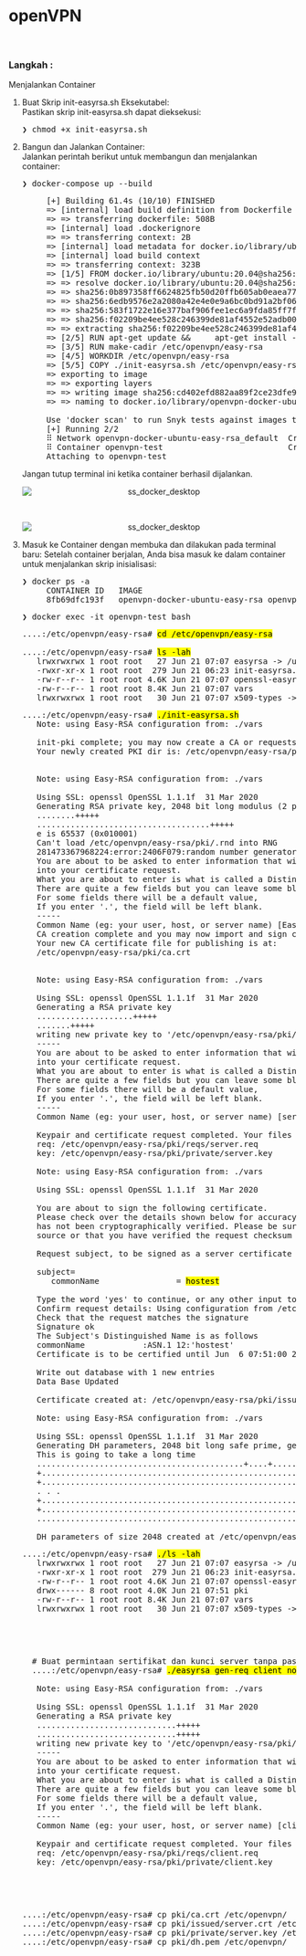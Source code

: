 # openVPN

&nbsp;

### Langkah : 
Menjalankan Container
1. Buat Skrip init-easyrsa.sh Eksekutabel: <br />
   Pastikan skrip init-easyrsa.sh dapat dieksekusi:
   <pre>
   ❯ chmod +x init-easyrsa.sh
   </pre>

2. Bangun dan Jalankan Container: <br />
   Jalankan perintah berikut untuk membangun dan menjalankan container:
   <pre>
   ❯ docker-compose up --build
   </pre>
   <pre>
        [+] Building 61.4s (10/10) FINISHED                                                                                                                                                                                    
        => [internal] load build definition from Dockerfile                                                                                       0.0s
        => => transferring dockerfile: 508B                                                                                                       0.0s
        => [internal] load .dockerignore                                                                                                          0.0s
        => => transferring context: 2B                                                                                                            0.0s
        => [internal] load metadata for docker.io/library/ubuntu:20.04                                                                            4.3s
        => [internal] load build context                                                                                                          0.0s
        => => transferring context: 323B                                                                                                          0.0s
        => [1/5] FROM docker.io/library/ubuntu:20.04@sha256:0b897358ff6624825fb50d20ffb605ab0eaea77ced0adb8c6a4b756513dec6fc                      14.8s
        => => resolve docker.io/library/ubuntu:20.04@sha256:0b897358ff6624825fb50d20ffb605ab0eaea77ced0adb8c6a4b756513dec6fc                      0.0s
        => => sha256:0b897358ff6624825fb50d20ffb605ab0eaea77ced0adb8c6a4b756513dec6fc 1.13kB / 1.13kB                                             0.0s
        => => sha256:6edb9576e2a2080a42e4e0e9a6bc0bd91a2bf06375f9832d400bf33841d35ece 424B / 424B                                                 0.0s
        => => sha256:583f1722e16e377baf906fee1ec6a9fda85ff7f3d13f536f912998601fd85ed8 2.31kB / 2.31kB                                             0.0s
        => => sha256:f02209be4ee528c246399de81af4552e52adb005a8a499815607b6b0d42746bf 25.97MB / 25.97MB                                           14.0s
        => => extracting sha256:f02209be4ee528c246399de81af4552e52adb005a8a499815607b6b0d42746bf                                                  0.7s
        => [2/5] RUN apt-get update &&     apt-get install -y openvpn easy-rsa &&     apt-get clean &&     rm -rf /var/lib/apt/lists/*            41.7s
        => [3/5] RUN make-cadir /etc/openvpn/easy-rsa                                                                                             0.1s
        => [4/5] WORKDIR /etc/openvpn/easy-rsa                                                                                                    0.0s 
        => [5/5] COPY ./init-easyrsa.sh /etc/openvpn/easy-rsa/                                                                                    0.0s 
        => exporting to image                                                                                                                     0.3s 
        => => exporting layers                                                                                                                    0.3s 
        => => writing image sha256:cd402efd882aa89f2ce23dfe93299c2bd3ba24436ec0bec978faf9c98023357c                                               0.0s 
        => => naming to docker.io/library/openvpn-docker-ubuntu-easy-rsa_openvpn                                                                  0.0s

        Use 'docker scan' to run Snyk tests against images to find vulnerabilities and learn how to fix them
        [+] Running 2/2
        ⠿ Network openvpn-docker-ubuntu-easy-rsa_default  Created                                                                                 0.0s
        ⠿ Container openvpn-test                          Created                                                                                 0.0s
        Attaching to openvpn-test   
   </pre>
   Jangan tutup terminal ini ketika container berhasil dijalankan.

   <div align="center">
      <img src="./gambar-petunjuk/ss_docker_desktop_001.png" alt="ss_docker_desktop" style="display: block; margin: 0 auto;">
   </div>

   &nbsp;

   <div align="center">
      <img src="./gambar-petunjuk/ss_docker_desktop_002.png" alt="ss_docker_desktop" style="display: block; margin: 0 auto;">
   </div>

3. Masuk ke Container dengan membuka dan dilakukan pada terminal baru:
   Setelah container berjalan, Anda bisa masuk ke dalam container untuk menjalankan skrip inisialisasi:
   <pre>
   ❯ docker ps -a
        CONTAINER ID   IMAGE                                    COMMAND   CREATED          STATUS          PORTS                    NAMES
        8fb69dfc193f   openvpn-docker-ubuntu-easy-rsa_openvpn   "bash"    17 minutes ago   Up 17 minutes   0.0.0.0:1194->1194/udp   openvpn-test
   </pre>
   <pre>
   ❯ docker exec -it openvpn-test bash
   </pre>
   <pre>
   ....:/etc/openvpn/easy-rsa# <mark>cd /etc/openvpn/easy-rsa</mark>

   ....:/etc/openvpn/easy-rsa# <mark>ls -lah</mark>
      lrwxrwxrwx 1 root root   27 Jun 21 07:07 easyrsa -> /usr/share/easy-rsa/easyrsa
      -rwxr-xr-x 1 root root  279 Jun 21 06:23 init-easyrsa.sh
      -rw-r--r-- 1 root root 4.6K Jun 21 07:07 openssl-easyrsa.cnf
      -rw-r--r-- 1 root root 8.4K Jun 21 07:07 vars
      lrwxrwxrwx 1 root root   30 Jun 21 07:07 x509-types -> /usr/share/easy-rsa/x509-types
   </pre>
   <pre>
   ....:/etc/openvpn/easy-rsa# <mark>./init-easyrsa.sh</mark>
      Note: using Easy-RSA configuration from: ./vars

      init-pki complete; you may now create a CA or requests.
      Your newly created PKI dir is: /etc/openvpn/easy-rsa/pki


      Note: using Easy-RSA configuration from: ./vars

      Using SSL: openssl OpenSSL 1.1.1f  31 Mar 2020
      Generating RSA private key, 2048 bit long modulus (2 primes)
      ........+++++
      ....................................+++++
      e is 65537 (0x010001)
      Can't load /etc/openvpn/easy-rsa/pki/.rnd into RNG
      281473367968224:error:2406F079:random number generator:RAND_load_file:Cannot open file:../crypto/rand/randfile.c:98:Filename=/etc/openvpn/easy-rsa/pki/.rnd
      You are about to be asked to enter information that will be incorporated
      into your certificate request.
      What you are about to enter is what is called a Distinguished Name or a DN.
      There are quite a few fields but you can leave some blank
      For some fields there will be a default value,
      If you enter '.', the field will be left blank.
      -----
      Common Name (eg: your user, host, or server name) [Easy-RSA CA]:
      CA creation complete and you may now import and sign cert requests.
      Your new CA certificate file for publishing is at:
      /etc/openvpn/easy-rsa/pki/ca.crt


      Note: using Easy-RSA configuration from: ./vars

      Using SSL: openssl OpenSSL 1.1.1f  31 Mar 2020
      Generating a RSA private key
      ....................+++++
      .......+++++
      writing new private key to '/etc/openvpn/easy-rsa/pki/private/server.key.sXtcKOiK7S'
      -----
      You are about to be asked to enter information that will be incorporated
      into your certificate request.
      What you are about to enter is what is called a Distinguished Name or a DN.
      There are quite a few fields but you can leave some blank
      For some fields there will be a default value,
      If you enter '.', the field will be left blank.
      -----
      Common Name (eg: your user, host, or server name) [server]:hostest

      Keypair and certificate request completed. Your files are:
      req: /etc/openvpn/easy-rsa/pki/reqs/server.req
      key: /etc/openvpn/easy-rsa/pki/private/server.key

      Note: using Easy-RSA configuration from: ./vars

      Using SSL: openssl OpenSSL 1.1.1f  31 Mar 2020

      You are about to sign the following certificate.
      Please check over the details shown below for accuracy. Note that this request
      has not been cryptographically verified. Please be sure it came from a trusted
      source or that you have verified the request checksum with the sender.

      Request subject, to be signed as a server certificate for 1080 days:

      subject=
         commonName                = <mark>hostest</mark>

      Type the word 'yes' to continue, or any other input to abort.
      Confirm request details: Using configuration from /etc/openvpn/easy-rsa/pki/safessl-easyrsa.cnf
      Check that the request matches the signature
      Signature ok
      The Subject's Distinguished Name is as follows
      commonName            :ASN.1 12:'hostest'
      Certificate is to be certified until Jun  6 07:51:00 2027 GMT (1080 days)

      Write out database with 1 new entries
      Data Base Updated

      Certificate created at: /etc/openvpn/easy-rsa/pki/issued/server.crt

      Note: using Easy-RSA configuration from: ./vars

      Using SSL: openssl OpenSSL 1.1.1f  31 Mar 2020
      Generating DH parameters, 2048 bit long safe prime, generator 2
      This is going to take a long time      
      ...........................................+....+.......+.............
      +.....................................................................
      +.....................................................................
      . . .
      +.....................................................................
      +.....................................................................
      ..........................................................++*++*++*++*

      DH parameters of size 2048 created at /etc/openvpn/easy-rsa/pki/dh.pem
   </pre>
   <pre>
   ....:/etc/openvpn/easy-rsa# <mark>./ls -lah</mark>
      lrwxrwxrwx 1 root root   27 Jun 21 07:07 easyrsa -> /usr/share/easy-rsa/easyrsa
      -rwxr-xr-x 1 root root  279 Jun 21 06:23 init-easyrsa.sh
      -rw-r--r-- 1 root root 4.6K Jun 21 07:07 openssl-easyrsa.cnf
      drwx------ 8 root root 4.0K Jun 21 07:51 pki
      -rw-r--r-- 1 root root 8.4K Jun 21 07:07 vars
      lrwxrwxrwx 1 root root   30 Jun 21 07:07 x509-types -> /usr/share/easy-rsa/x509-types      
   </pre>

   &nbsp;

   &nbsp;

   <pre>
     # Buat permintaan sertifikat dan kunci server tanpa password  
     ....:/etc/openvpn/easy-rsa# <mark>./easyrsa gen-req client nopass</mark>

      Note: using Easy-RSA configuration from: ./vars

      Using SSL: openssl OpenSSL 1.1.1f  31 Mar 2020
      Generating a RSA private key
      .............................+++++
      .............................+++++
      writing new private key to '/etc/openvpn/easy-rsa/pki/private/client.key.xAQZwdamhI'
      -----
      You are about to be asked to enter information that will be incorporated
      into your certificate request.
      What you are about to enter is what is called a Distinguished Name or a DN.
      There are quite a few fields but you can leave some blank
      For some fields there will be a default value,
      If you enter '.', the field will be left blank.
      -----
      Common Name (eg: your user, host, or server name) [client]:<mark>hostest</mark>

      Keypair and certificate request completed. Your files are:
      req: /etc/openvpn/easy-rsa/pki/reqs/client.req
      key: /etc/openvpn/easy-rsa/pki/private/client.key     
   </pre>

   &nbsp;

   &nbsp;

   <pre>
   ....:/etc/openvpn/easy-rsa# cp pki/ca.crt /etc/openvpn/
   ....:/etc/openvpn/easy-rsa# cp pki/issued/server.crt /etc/openvpn/
   ....:/etc/openvpn/easy-rsa# cp pki/private/server.key /etc/openvpn/
   ....:/etc/openvpn/easy-rsa# cp pki/dh.pem /etc/openvpn/
   </pre>